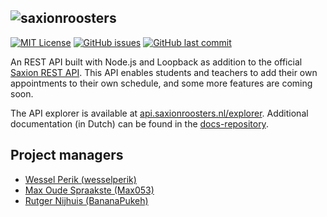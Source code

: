 ![saxionroosters](http://saxionroosters.nl/static/img/saxionroosters-logo-text-v4.png)
-----

[![MIT License](https://img.shields.io/badge/license-MIT-blue.svg)](https://github.com/saxionroosters/api/blob/master/LICENSE)
[![GitHub issues](https://img.shields.io/github/issues/saxionroosters/api.svg)](https://github.com/saxionroosters/api/issues?q=is%3Aopen+is%3Aissue)
[![GitHub last commit](https://img.shields.io/github/last-commit/saxionroosters/api.svg)](https://github.com/saxionroosters/api/commits)


An REST API built with Node.js and Loopback as addition to the official [Saxion REST API](http://roosters.rest.saxion.nl/). This API enables students and teachers to add their own appointments to their own schedule, and some more features are coming soon.

The API explorer is available at [api.saxionroosters.nl/explorer](http://api.saxionroosters.nl/explorer).
Additional documentation (in Dutch) can be found in the [docs-repository](https://github.com/saxionroosters/docs/wiki/Saxion-Roosters-REST-API).

## Project managers

- [Wessel Perik (wesselperik)](https://github.com/wesselperik)
- [Max Oude Spraakste (Max053)](https://github.com/Max053)
- [Rutger Nijhuis (BananaPukeh)](https://github.com/BananaPukeh)
